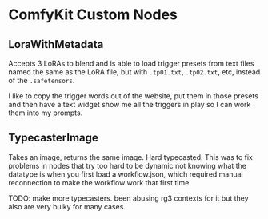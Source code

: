 # ComfyKit Custom Nodes

## LoraWithMetadata

Accepts 3 LoRAs to blend and is able to load trigger presets from text files
named the same as the LoRA file, but with `.tp01.txt`, `.tp02.txt`, etc, instead
of the `.safetensors`.

I like to copy the trigger words out of the website, put them in those presets
and then have a text widget show me all the triggers in play so I can work them
into my prompts.

## TypecasterImage

Takes an image, returns the same image. Hard typecasted. This was to fix
problems in nodes that try too hard to be dynamic not knowing what the datatype
is when you first load a workflow.json, which required manual reconnection
to make the workflow work that first time.

TODO: make more typecasters. been abusing rg3 contexts for it but they also are
very bulky for many cases.
